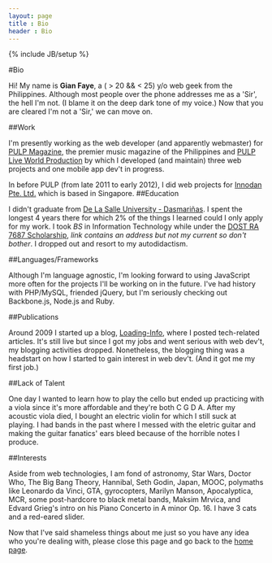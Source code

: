 ```yaml
---
layout: page
title : Bio
header : Bio
---
```

{% include JB/setup %}

#Bio

Hi! My name is **Gian Faye**, a ( > 20 && < 25) y/o web geek from the Philippines. Although most people over the phone addresses me as a 'Sir', the hell I'm not. (I blame it on the deep dark tone of my voice.) Now that you are cleared I'm not a 'Sir,' we can move on.

##Work

I'm presently working as the web developer (and apparently webmaster) for [PULP Magazine](http://pulpmagazinelive.com), the premier music magazine of the Philippines and [PULP Live World Production](http://pulpliveworld.com) by which I developed (and maintain) three web projects and one mobile app dev't in progress.

In before PULP (from late 2011 to early 2012), I did web projects for [Innodan Pte. Ltd.](http://www.innodan.com/) which is based in Singapore. 
##Education

I didn't graduate from [De La Salle University - Dasmariñas](http://www.dlsud.edu.ph/). I spent the longest 4 years there for which 2% of the things I learned could I only apply for my work. I took *BS* in Information Technology while under the [DOST RA 7687 Scholarship](http://region4a.dost.gov.ph/databases/scho_details.php?studid=2897), _link contains an address but not my current so don't bother_. I dropped out and resort to my autodidactism.

##Languages/Frameworks

Although I'm language agnostic, I'm looking forward to using JavaScript more often for the projects I'll be working on in the future. I've had history with PHP/MySQL, friended jQuery, but I'm seriously checking out Backbone.js, Node.js and Ruby.

##Publications

Around 2009 I started up a blog, [Loading-Info](http://the.loading-info.net), where I posted tech-related articles. It's still live but since I got my jobs and went serious with web dev't, my blogging activities dropped. Nonetheless, the blogging thing was a headstart on how I started to gain interest in web dev't. (And it got me my first job.)

##Lack of Talent 

One day I wanted to learn how to play the cello but ended up practicing with a viola since it's more affordable and they're both C G D A. After my acoustic viola died, I bought an electric violin for which I still suck at playing. I had bands in the past where I messed with the eletric guitar and making the guitar fanatics' ears bleed because of the horrible notes I produce.

##Interests

Aside from web technologies, I am fond of astronomy, Star Wars, Doctor Who, The Big Bang Theory, Hannibal, Seth Godin, Japan, MOOC, polymaths like Leonardo da Vinci, GTA, gyrocopters, Marilyn Manson, Apocalyptica, MCR, some post-hardcore to black metal bands, Maksim Mrvica, and Edvard Grieg's intro on his Piano Concerto in A minor Op. 16. I have 3 cats and a red-eared slider.


Now that I've said shameless things about me just so you have any idea who you're dealing with, please close this page and go back to the [home page](/).